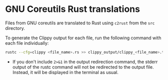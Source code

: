 # GNU Coreutils Rust translations

Files from GNU coreutils are translated to Rust using `c2rust` from the `src` directory.

To generate the Clippy output for each file, run the following command with each file individually:
```sh
rustc --cfg=clippy <file_name>.rs >> clippy_output/clippy_<file_name>.txt 2>&1
```
* If you don't include `2>&1` in the output redirection command, the stderr output of the rustc command will not be redirected to the output file. Instead, it will be displayed in the terminal as usual.